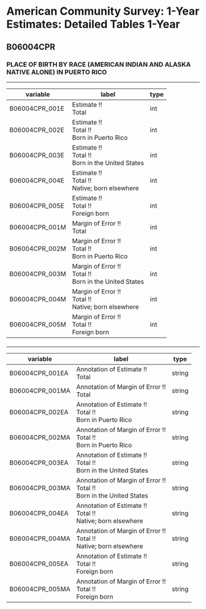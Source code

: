 # American Community Survey: 1-Year Estimates: Detailed Tables 1-Year

## B06004CPR

### PLACE OF BIRTH BY RACE (AMERICAN INDIAN AND ALASKA NATIVE ALONE) IN PUERTO RICO

___

| variable | label | type |
| ----- | ----- | ----- |
| B06004CPR_001E | Estimate !!<br>Total | int |
| B06004CPR_002E | Estimate !!<br>Total !!<br>Born in Puerto Rico | int |
| B06004CPR_003E | Estimate !!<br>Total !!<br>Born in the United States | int |
| B06004CPR_004E | Estimate !!<br>Total !!<br>Native; born elsewhere | int |
| B06004CPR_005E | Estimate !!<br>Total !!<br>Foreign born | int |
| B06004CPR_001M | Margin of Error !!<br>Total | int |
| B06004CPR_002M | Margin of Error !!<br>Total !!<br>Born in Puerto Rico | int |
| B06004CPR_003M | Margin of Error !!<br>Total !!<br>Born in the United States | int |
| B06004CPR_004M | Margin of Error !!<br>Total !!<br>Native; born elsewhere | int |
| B06004CPR_005M | Margin of Error !!<br>Total !!<br>Foreign born | int |
### 

___

| variable | label | type |
| ----- | ----- | ----- |
| B06004CPR_001EA | Annotation of Estimate !!<br>Total | string |
| B06004CPR_001MA | Annotation of Margin of Error !!<br>Total | string |
| B06004CPR_002EA | Annotation of Estimate !!<br>Total !!<br>Born in Puerto Rico | string |
| B06004CPR_002MA | Annotation of Margin of Error !!<br>Total !!<br>Born in Puerto Rico | string |
| B06004CPR_003EA | Annotation of Estimate !!<br>Total !!<br>Born in the United States | string |
| B06004CPR_003MA | Annotation of Margin of Error !!<br>Total !!<br>Born in the United States | string |
| B06004CPR_004EA | Annotation of Estimate !!<br>Total !!<br>Native; born elsewhere | string |
| B06004CPR_004MA | Annotation of Margin of Error !!<br>Total !!<br>Native; born elsewhere | string |
| B06004CPR_005EA | Annotation of Estimate !!<br>Total !!<br>Foreign born | string |
| B06004CPR_005MA | Annotation of Margin of Error !!<br>Total !!<br>Foreign born | string |

